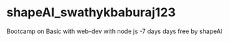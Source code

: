 # shapeAI_swathykbaburaj123
Bootcamp on Basic with web-dev with node js -7 days days free by shapeAI 
